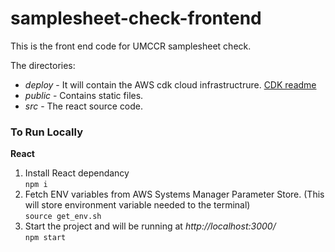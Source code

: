 # samplesheet-check-frontend

This is the front end code for UMCCR samplesheet check.

The directories:
- *deploy* - It will contain the AWS cdk cloud infrastructrure. [CDK readme](deploy/README.md)
- *public* - Contains static files.
- *src* - The react source code.


### To Run Locally

**React**
1. Install React dependancy  
        `npm i`
2. Fetch ENV variables from AWS Systems Manager Parameter Store. (This will store environment variable needed to the terminal)  
        `source get_env.sh`
3. Start the project and will be running at *http://localhost:3000/*  
        `npm start`
